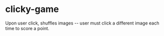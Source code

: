 # clicky-game
Upon user click, shuffles images -- user must click a different image each time to score a point.
